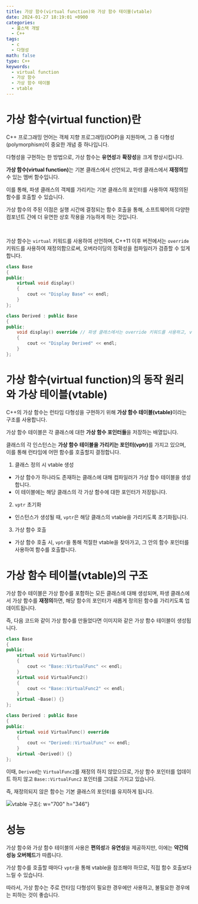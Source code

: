 ```yaml
---
title: 가상 함수(virtual function)와 가상 함수 테이블(vtable)
date: 2024-01-27 18:19:01 +0900
categories:
  - 풀스택 개발
  - C++
tags:
  - c
  - 다형성
math: false
type: C++
keywords:
  - virtual function
  - 가상 함수
  - 가상 함수 테이블
  - vtable
---
```


# 가상 함수(virtual function)란

C++ 프로그래밍 언어는 객체 지향 프로그래밍(OOP)을 지원하며, 그 중 다형성(polymorphism)이 중요한 개념 중 하나입니다.

다형성을 구현하는 한 방법으로, 가상 함수는 **유연성**과 **확장성**을 크게 향상시킵니다.

<span class="keyword">**가상 함수(virtual function)**</span>는 기본 클래스에서 선언되고, <span class="font_highlight">파생 클래스에서 **재정의**할 수 있는 멤버 함수</span>입니다.

이를 통해, 파생 클래스의 객체를 가리키는 기본 클래스의 포인터를 사용하여 재정의된 함수를 호출할 수 있습니다.

가상 함수의 주된 이점은 실행 시간에 결정되는 함수 호출을 통해, 소프트웨어의 다양한 컴포넌트 간에 더 유연한 상호 작용을 가능하게 하는 것입니다.

<br>

가상 함수는 `virtual` 키워드를 사용하여 선언하며, C++11 이후 버전에서는 `override` 키워드를 사용하여 재정의함으로써, 오버라이딩의 정확성을 컴파일러가 검증할 수 있게 합니다.

```cpp
class Base
{
public:
    virtual void display()
    {
        cout << "Display Base" << endl;
    }
};

class Derived : public Base
{
public:
    void display() override // 파생 클래스에서는 override 키워드를 사용하고, virtual 키워드 생략 가능
    {
        cout << "Display Derived" << endl;
    }
};
```

# 가상 함수(virtual function)의 동작 원리와 가상 테이블(vtable)

C++의 가상 함수는 런타임 다형성을 구현하기 위해 <span class="keyword">**가상 함수 테이블(vtable)**</span>이라는 구조를 사용합니다.

가상 함수 테이블은 <span class="font_highlight">각 클래스에 대한 **가상 함수 포인터들**을 저장</span>하는 배열입니다.

클래스의 각 인스턴스는 <span class="important">**가상 함수 테이블을 가리키는 포인터(vptr)**</span>를 가지고 있으며, 이를 통해 런타임에 어떤 함수를 호출할지 결정합니다.

1. 클래스 정의 시 vtable 생성
  - <span class="font_highlight">가상 함수가 하나라도 존재</span>하는 클래스에 대해 컴파일러가 가상 함수 테이블을 생성합니다.
  - 이 테이블에는 해당 클래스의 각 가상 함수에 대한 포인터가 저장됩니다.
2. `vptr` 초기화
  - 인스턴스가 생성될 때, `vptr`은 해당 클래스의 vtable을 가리키도록 초기화됩니다.
3. 가상 함수 호출
  - 가상 함수 호출 시, `vptr`을 통해 적절한 vtable을 찾아가고, 그 안의 함수 포인터를 사용하여 함수를 호출합니다.

# 가상 함수 테이블(vtable)의 구조

가상 함수 테이블은 가상 함수를 포함하는 모든 클래스에 대해 생성되며, 파생 클래스에서 가상 함수를 <span class="font_highlight">**재정의**하면, 해당 함수의 포인터가 새롭게 정의된 함수를 가리키도록 업데이트</span>됩니다.

즉, 다음 코드와 같이 가상 함수를 만들었다면 이미지와 같은 가상 함수 테이블이 생성됩니다.
```cpp
class Base
{
public:
    virtual void VirtualFunc()
    {
        cout << "Base::VirtualFunc" << endl;
    }
    virtual void VirtualFunc2()
    {
        cout << "Base::VirtualFunc2" << endl;
    }
    virtual ~Base() {}
};

class Derived : public Base
{
public:
    virtual void VirtualFunc() override
    {
        cout << "Derived::VirtualFunc" << endl;
    }
    virtual ~Derived() {}
};
```

이때, `Derived`는 `VirtualFunc2`를 재정의 하지 않았으므로, 가상 함수 포인터를 업데이트 하지 않고 `Base::VirtualFunc2` 포인터를 그대로 가지고 있습니다.

즉, 재정의되지 않은 함수는 기본 클래스의 포인터를 유지하게 됩니다.

![vtable 구조](https://i.postimg.cc/G2MS5mBW/vtable.webp){: w="700" h="346"}

# 성능

가상 함수와 가상 함수 테이블의 사용은 **편의성**과 **유연성**을 제공하지만, 이에는 <span class="important">**약간의 성능 오버헤드**</span>가 따릅니다.

가상 함수를 호출할 때마다 `vptr`을 통해 vtable을 참조해야 하므로, 직접 함수 호출보다 느릴 수 있습니다.

따라서, 가상 함수는 주로 런타임 다형성이 필요한 경우에만 사용하고, 불필요한 경우에는 피하는 것이 좋습니다.